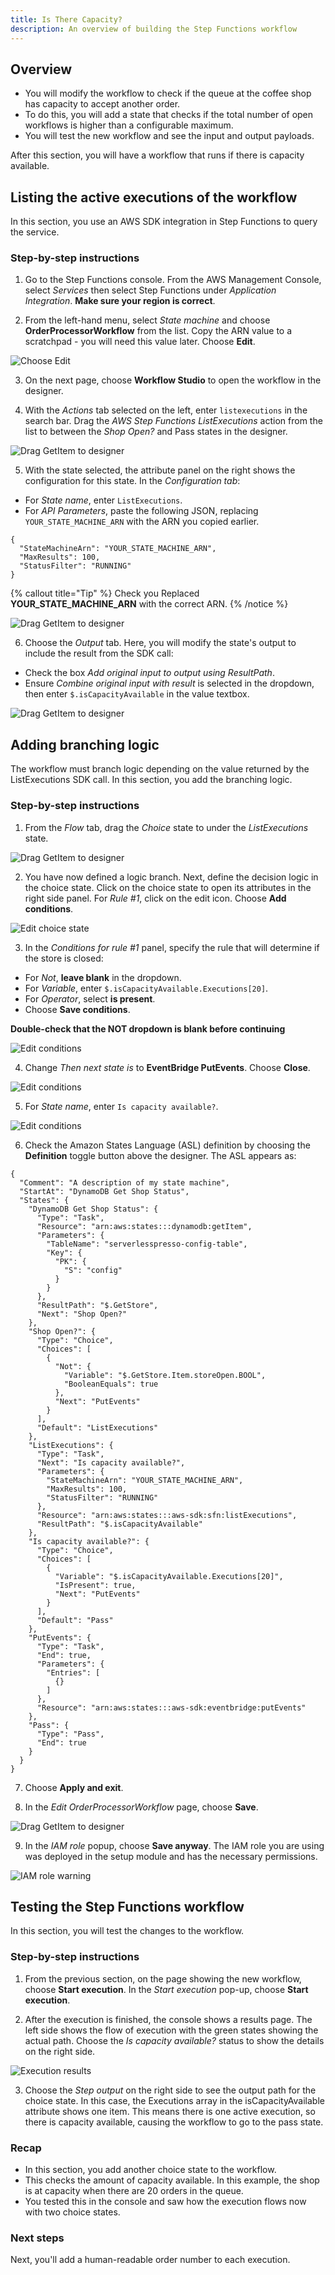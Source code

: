 ```yaml
---
title: Is There Capacity?
description: An overview of building the Step Functions workflow
---
```


## Overview

* You will modify the workflow to check if the queue at the coffee shop has capacity to accept another order.
* To do this, you will add a state that checks if the total number of open workflows is higher than a configurable maximum.
* You will test the new workflow and see the input and output payloads.

After this section, you will have a workflow that runs if there is capacity available.

## Listing the active executions of the workflow

In this section, you use an AWS SDK integration in Step Functions to query the service.

### Step-by-step instructions ##

1. Go to the Step Functions console. From the AWS Management Console, select *Services* then select Step Functions under *Application Integration*. **Make sure your region is correct**.

2. From the left-hand menu, select *State machine* and choose **OrderProcessorWorkflow** from the list. Copy the ARN value to a scratchpad - you will need this value later. Choose **Edit**.

![Choose Edit](/1a-building-workflow-is-there-capacity-1.png)

3. On the next page, choose **Workflow Studio** to open the workflow in the designer.

4. With the *Actions* tab selected on the left, enter `listexecutions` in the search bar. Drag the *AWS Step Functions ListExecutions* action from the list to between the *Shop Open?* and Pass states in the designer.

![Drag GetItem to designer](/1a-building-workflow-is-there-capacity-2.png)

5. With the state selected, the attribute panel on the right shows the configuration for this state. In the *Configuration tab*:
- For *State name*, enter `ListExecutions`.
- For *API Parameters*, paste the following JSON, replacing `YOUR_STATE_MACHINE_ARN` with the ARN you copied earlier.

```
{
  "StateMachineArn": "YOUR_STATE_MACHINE_ARN",
  "MaxResults": 100,
  "StatusFilter": "RUNNING"
}
```
{% callout title="Tip" %}
 Check you Replaced **YOUR_STATE_MACHINE_ARN** with the correct ARN.
{% /notice %}


![Drag GetItem to designer](/1a-building-workflow-is-there-capacity-3.png)

6. Choose the *Output* tab. Here, you will modify the state's output to include the result from the SDK call:
- Check the box *Add original input to output using ResultPath*.
- Ensure *Combine original input with result* is selected in the dropdown, then enter `$.isCapacityAvailable` in the value textbox.

![Drag GetItem to designer](/1a-building-workflow-is-there-capacity-4.png)

## Adding branching logic

The workflow must branch logic depending on the value returned by the ListExecutions SDK call. In this section, you add the branching logic.

### Step-by-step instructions ##

1. From the *Flow* tab, drag the *Choice* state to under the *ListExecutions* state.

![Drag GetItem to designer](/1a-building-workflow-is-there-capacity-5.png)

2. You have now defined a logic branch. Next, define the decision logic in the choice state. Click on the choice state to open its attributes in the right side panel. For *Rule #1*, click on the edit icon. Choose **Add conditions**.

![Edit choice state](/1a-building-workflow-is-there-capacity-6.png)

3. In the *Conditions for rule #1* panel, specify the rule that will determine if the store is closed:
- For *Not*, **leave blank** in the dropdown.
- For *Variable*, enter `$.isCapacityAvailable.Executions[20]`.
- For *Operator*, select **is present**.
- Choose **Save conditions**.

**Double-check that the NOT dropdown is blank before continuing**

![Edit conditions](/1a-building-workflow-is-there-capacity-7.png)

4. Change *Then next state is* to **EventBridge PutEvents**. Choose **Close**.

![Edit conditions](/1a-building-workflow-is-there-capacity-8.png)

5. For *State name*, enter `Is capacity available?`.

![Edit conditions](/1a-building-workflow-is-there-capacity-9.png)

6. Check the Amazon States Language (ASL) definition by choosing the **Definition** toggle button above the designer. The ASL appears as:

```
{
  "Comment": "A description of my state machine",
  "StartAt": "DynamoDB Get Shop Status",
  "States": {
    "DynamoDB Get Shop Status": {
      "Type": "Task",
      "Resource": "arn:aws:states:::dynamodb:getItem",
      "Parameters": {
        "TableName": "serverlesspresso-config-table",
        "Key": {
          "PK": {
            "S": "config"
          }
        }
      },
      "ResultPath": "$.GetStore",
      "Next": "Shop Open?"
    },
    "Shop Open?": {
      "Type": "Choice",
      "Choices": [
        {
          "Not": {
            "Variable": "$.GetStore.Item.storeOpen.BOOL",
            "BooleanEquals": true
          },
          "Next": "PutEvents"
        }
      ],
      "Default": "ListExecutions"
    },
    "ListExecutions": {
      "Type": "Task",
      "Next": "Is capacity available?",
      "Parameters": {
        "StateMachineArn": "YOUR_STATE_MACHINE_ARN",
        "MaxResults": 100,
        "StatusFilter": "RUNNING"
      },
      "Resource": "arn:aws:states:::aws-sdk:sfn:listExecutions",
      "ResultPath": "$.isCapacityAvailable"
    },
    "Is capacity available?": {
      "Type": "Choice",
      "Choices": [
        {
          "Variable": "$.isCapacityAvailable.Executions[20]",
          "IsPresent": true,
          "Next": "PutEvents"
        }
      ],
      "Default": "Pass"
    },
    "PutEvents": {
      "Type": "Task",
      "End": true,
      "Parameters": {
        "Entries": [
          {}
        ]
      },
      "Resource": "arn:aws:states:::aws-sdk:eventbridge:putEvents"
    },
    "Pass": {
      "Type": "Pass",
      "End": true
    }
  }
}
```
7. Choose **Apply and exit**.

8. In the *Edit OrderProcessorWorkflow* page, choose **Save**.

![Drag GetItem to designer](/1a-building-workflow-is-there-capacity-10.png)

9. In the *IAM role* popup, choose **Save anyway**. The IAM role you are using was deployed in the setup module and has the necessary permissions.

![IAM role warning](/iam-role-warning.png)


## Testing the Step Functions workflow

In this section, you will test the changes to the workflow.

### Step-by-step instructions ###

1. From the previous section, on the page showing the new workflow, choose **Start execution**. In the *Start execution* pop-up, choose **Start execution**.

2. After the execution is finished, the console shows a results page. The left side shows the flow of execution with the green states showing the actual path. Choose the *Is capacity available?* status to show the details on the right side.

![Execution results](/1a-building-workflow-is-there-capacity-11.png)

3. Choose the *Step output* on the right side to see the output path for the choice state. In this case, the Executions array in the isCapacityAvailable attribute shows one item. This means there is one active execution, so there is capacity available, causing the workflow to go to the pass state.

### Recap

- In this section, you add another choice state to the workflow.
- This checks the amount of capacity available. In this example, the shop is at capacity when there are 20 orders in the queue.
- You tested this in the console and saw how the execution flows now with two choice states.

### Next steps

Next, you'll add a human-readable order number to each execution.